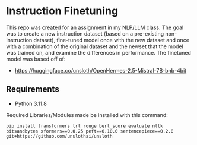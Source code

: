 # Instruction Finetuning 
This repo was created for an assignment in my NLP/LLM class. The goal was to create a new instruction dataset (based on a pre-existing non-instruction dataset), fine-tuned model once with the new dataset and once with a combination of
the original dataset and the newset that the model was trained on, and examine the differences in performance.
The finetuned model was based off of:
 - https://huggingface.co/unsloth/OpenHermes-2.5-Mistral-7B-bnb-4bit
## Requirements
 - Python 3.11.8

Required Libraries/Modules made be installed with this command:
```
pip install transformers trl rouge bert_score evaluate nltk bitsandbytes xformers==0.0.25 peft==0.10.0 sentencepiece==0.2.0 git+https://github.com/unslothai/unsloth
```
